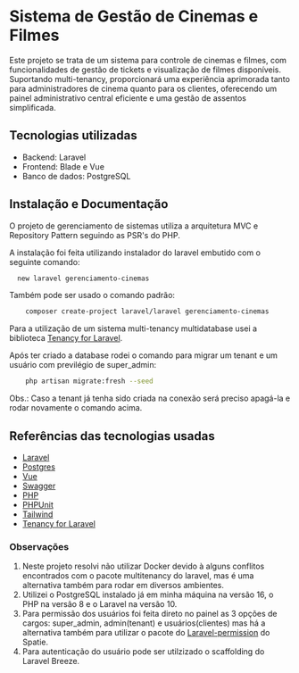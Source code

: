 # Sistema de Gestão de Cinemas e Filmes

Este projeto se trata de um sistema para controle de cinemas e filmes, com funcionalidades de gestão de tickets e visualização de filmes disponíveis. Suportando multi-tenancy,
proporcionará uma experiência aprimorada tanto para administradores de cinema quanto para
os clientes, oferecendo um painel administrativo central eficiente e uma gestão de assentos
simplificada.

## Tecnologias utilizadas

* Backend: Laravel
* Frontend: Blade e Vue
* Banco de dados: PostgreSQL
## Instalação e Documentação

O projeto de gerenciamento de sistemas utiliza a arquitetura MVC e Repository Pattern seguindo as PSR's do PHP.

A instalação foi feita utilizando instalador do laravel embutido com o seguinte comando:

```bash
  new laravel gerenciamento-cinemas
```
Também pode ser usado o comando padrão:
```bash
    composer create-project laravel/laravel gerenciamento-cinemas
```
Para a utilização de um sistema multi-tenancy multidatabase usei a biblioteca [Tenancy for Laravel](https://tenancyforlaravel.com/).

Após ter criado a database rodei o comando para migrar um tenant e um usuário com previlégio de super_admin:
```bash
    php artisan migrate:fresh --seed
```
Obs.: Caso a tenant já tenha sido criada na conexão será preciso apagá-la e rodar novamente o comando acima.

## Referências das tecnologias usadas

 - [Laravel](https://laravel.com/docs/10.x)
 - [Postgres](https://www.postgresql.org/)
 - [Vue](https://vuejs.org/)
 - [Swagger](https://swagger.io/)
 - [PHP](https://www.php.net/)
 - [PHPUnit](https://phpunit.de/)
 - [Tailwind](https://tailwindcss.com/)
 - [Tenancy for Laravel](https://tenancyforlaravel.com/)

 ### Observações

 1. Neste projeto resolvi não utilizar Docker devido à alguns conflitos encontrados com o pacote multitenancy do laravel, mas é uma alternativa também para rodar em diversos ambientes.  
 2. Utilizei o PostgreSQL instalado já em minha máquina na versão 16, o PHP na versão 8 e o Laravel na versão 10.
 3. Para permissão dos usuários foi feita direto no painel as 3 opções de cargos: super_admin, admin(tenant) e usuários(clientes) mas há a alternativa também para utilizar o pacote do [Laravel-permission](https://spatie.be/index.php/docs/laravel-permission/v6/introduction) do Spatie.
 4. Para autenticação do usuário pode ser utilzizado o scaffolding do Laravel Breeze.
